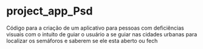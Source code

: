 # project_app_Psd
Código para a criação de um aplicativo para pessoas com deficiências visuais com o intuito de guiar o usuário a se guiar nas cidades urbanas para localizar os semáforos e saberem se ele esta aberto ou fech 

